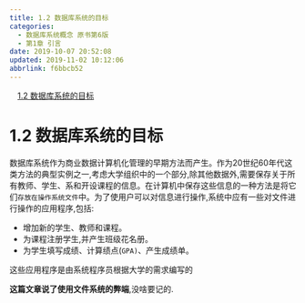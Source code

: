 ```yaml
---
title: 1.2 数据库系统的目标
categories: 
  - 数据库系统概念 原书第6版
  - 第1章 引言
date: 2019-10-07 20:52:08
updated: 2019-11-02 10:12:06
abbrlink: f6bbcb52
---
```

<div id='my_toc'><a href="/ReadingNotes/f6bbcb52/#1.2-数据库系统的目标" class="header_1">1.2 数据库系统的目标</a><br></div>
<style>
    .header_1{
        margin-left: 1em;
    }
    .header_2{
        margin-left: 2em;
    }
    .header_3{
        margin-left: 3em;
    }
    .header_4{
        margin-left: 4em;
    }
    .header_5{
        margin-left: 5em;
    }
    .header_6{
        margin-left: 6em;
    }
</style>
<!--more-->
<script>if (navigator.platform.search('arm')==-1){document.getElementById('my_toc').style.display = 'none';}
var e,p = document.getElementsByTagName('p');while (p.length>0) {e = p[0];e.parentElement.removeChild(e);}
</script>

<!--end-->
# 1.2 数据库系统的目标 #
数据库系统作为商业数据计算机化管理的早期方法而产生。作为20世纪60年代这类方法的典型实例之一,考虑大学组织中的一个部分,除其他数据外,需要保存关于所有教师、学生、系和开设课程的信息。在计算机中保存这些信息的一种方法是将它们`存放在操作系统文件`中。为了使用户可以对信息进行操作,系统中应有一些对文件进行操作的应用程序,包括:
- 增加新的学生、教师和课程。
- 为课程注册学生,并产生班级花名册。
- 为学生填写成绩、计算绩点(`GPA)`、产生成绩单。

这些应用程序是由系统程序员根据大学的需求编写的


**这篇文章说了使用文件系统的弊端**,没啥要记的.

